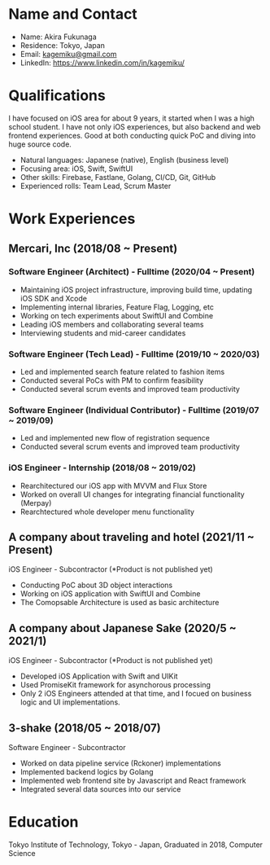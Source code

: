 # Name and Contact
* Name: Akira Fukunaga
* Residence: Tokyo, Japan
* Email: kagemiku@gmail.com
* LinkedIn: https://www.linkedin.com/in/kagemiku/

# Qualifications
I have focused on iOS area for about 9 years, it started when I was a high school student.
I have not only iOS experiences, but also backend and web frontend experiences.
Good at both conducting quick PoC and diving into huge source code.

* Natural languages: Japanese (native), English (business level)
* Focusing area: iOS, Swift, SwiftUI
* Other skills: Firebase, Fastlane, Golang, CI/CD, Git, GitHub
* Experienced rolls: Team Lead, Scrum Master

# Work Experiences
## Mercari, Inc (2018/08 ~ Present)
### Software Engineer (Architect) - Fulltime (2020/04 ~ Present)
* Maintaining iOS project infrastructure, improving build time, updating iOS SDK and Xcode
* Implementing internal libraries, Feature Flag, Logging, etc
* Working on tech experiments about SwiftUI and Combine
* Leading iOS members and collaborating several teams
* Interviewing students and mid-career candidates

### Software Engineer (Tech Lead) - Fulltime (2019/10 ~ 2020/03)
* Led and implemented search feature related to fashion items
* Conducted several PoCs with PM to confirm feasibility
* Conducted several scrum events and improved team productivity

### Software Engineer (Individual Contributor) - Fulltime (2019/07 ~ 2019/09)
* Led and implemented new flow of registration sequence
* Conducted several scrum events and improved team productivity

### iOS Engineer - Internship (2018/08 ~ 2019/02)
* Rearchitectured our iOS app with MVVM and Flux Store
* Worked on overall UI changes for integrating financial functionality (Merpay)
* Rearchtectured whole developer menu functionality

## A company about traveling and hotel (2021/11 ~ Present)
iOS Engineer - Subcontractor (\*Product is not published yet)
* Conducting PoC about 3D object interactions
* Working on iOS application with SwiftUI and Combine
* The Comopsable Architecture is used as basic architecture


## A company about Japanese Sake (2020/5 ~ 2021/1)
iOS Engineer - Subcontractor (\*Product is not published yet)
* Developed iOS Application with Swift and UIKit
* Used PromiseKit framework for asynchorous processing
* Only 2 iOS Engineers attended at that time, and I focued on business logic and UI implementations.


## 3-shake (2018/05 ~ 2018/07)
Software Engineer - Subcontractor
* Worked on data pipeline service (Rckoner) implementations
* Implemented backend logics by Golang
* Implemented web frontend site by Javascript and React framework
* Integrated several data sources into our service

# Education
Tokyo Institute of Technology, Tokyo - Japan, Graduated in 2018, Computer Science

